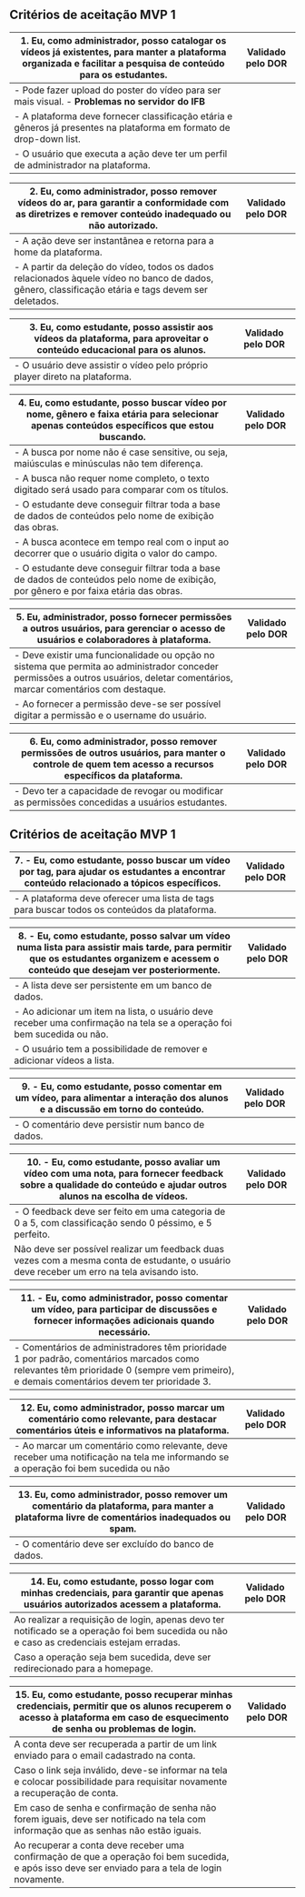 ## Critérios de aceitação MVP 1

|1. Eu, como administrador, posso catalogar os vídeos já existentes, para manter a plataforma organizada e facilitar a pesquisa de conteúdo para os estudantes.| Validado pelo DOR 
|------------|------|
|- Pode fazer upload do poster do vídeo para ser mais visual. - **Problemas no servidor do IFB**| 
|- A plataforma deve fornecer classificação etária e gêneros já presentes na plataforma em formato de drop-down list.| 
|- O usuário que executa a ação deve ter um perfil de administrador na plataforma.

|2. Eu, como administrador, posso remover vídeos do ar, para garantir a conformidade com as diretrizes e remover conteúdo inadequado ou não autorizado.| Validado pelo DOR|
|------------|------|
|- A ação deve ser instantânea e retorna para a home da plataforma.|
|- A partir da deleção do vídeo, todos os dados relacionados àquele vídeo no banco de dados, gênero, classificação etária e tags devem ser deletados.|

|3. Eu, como estudante, posso assistir aos vídeos da plataforma, para aproveitar o conteúdo educacional para os alunos.|Validado pelo DOR|
|------------|------|
|- O usuário deve assistir o vídeo pelo próprio player direto na plataforma.|

|4. Eu, como estudante, posso buscar vídeo por nome, gênero e faixa etária para selecionar apenas conteúdos específicos que estou buscando.|Validado pelo DOR|
|------------|------|
|- A busca por nome não é case sensitive, ou seja, maiúsculas e minúsculas não tem diferença.|
|- A busca não requer nome completo, o texto digitado será usado para comparar com os títulos.|
|- O estudante deve conseguir filtrar toda a base de dados de conteúdos pelo nome de exibição das obras. |
|- A busca acontece em tempo real com o input ao decorrer que o usuário digita o valor do campo. |
|- O estudante deve conseguir filtrar toda a base de dados de conteúdos pelo nome de exibição, por gênero e por faixa etária das obras. |

|5. Eu, administrador, posso fornecer permissões a outros usuários, para gerenciar o acesso de usuários e colaboradores à plataforma.|Validado pelo DOR|
|------------|------|
|- Deve existir uma funcionalidade ou opção no sistema que permita ao administrador conceder permissões a outros usuários, deletar comentários, marcar comentários com destaque.|
|- Ao fornecer a permissão deve-se ser possível digitar a permissão e o username do usuário.|

|6. Eu, como administrador, posso remover permissões de outros usuários, para manter o controle de quem tem acesso a recursos específicos da plataforma.|Validado pelo DOR|
|------------|------|
|- Devo ter a capacidade de revogar ou modificar as permissões concedidas a usuários estudantes.|

## Critérios de aceitação MVP 1 

|7. - Eu, como estudante, posso buscar um vídeo por tag, para ajudar os estudantes a encontrar conteúdo relacionado a tópicos específicos. |Validado pelo DOR|
|------------|------|
|- A plataforma deve oferecer uma lista de tags para buscar todos os conteúdos da plataforma.|

|8. - Eu, como estudante, posso salvar um vídeo numa lista para assistir mais tarde, para permitir que os estudantes organizem e acessem o conteúdo que desejam ver posteriormente. |Validado pelo DOR|
|------------|------|
|- A lista deve ser persistente em um banco de dados.|
|- Ao adicionar um item na lista, o usuário deve receber uma confirmação na tela se a operação foi bem sucedida ou não. |
| - O usuário tem a possibilidade de remover e adicionar vídeos a lista. |

|9. - Eu, como estudante, posso comentar em um vídeo, para alimentar a interação dos alunos e a discussão em torno do conteúdo. |Validado pelo DOR|
|------------|------|
|- O comentário deve persistir num banco de dados. |

|10. - Eu, como estudante, posso avaliar um vídeo com uma nota, para fornecer feedback sobre a qualidade do conteúdo e ajudar outros alunos na escolha de vídeos. |Validado pelo DOR|
|------------|------|
|- O feedback deve ser feito em uma categoria de 0 a 5, com classificação sendo 0 péssimo, e 5 perfeito. |
| Não deve ser possível realizar um feedback duas vezes com a mesma conta de estudante, o usuário deve receber um erro na tela avisando isto. |

|11. - Eu, como administrador, posso comentar um vídeo, para participar de discussões e fornecer informações adicionais quando necessário. |Validado pelo DOR|
|------------|------|
|- Comentários de administradores têm prioridade 1 por padrão, comentários marcados como relevantes têm prioridade 0 (sempre vem primeiro), e demais comentários devem ter prioridade 3. |

| 12. Eu, como administrador, posso marcar um comentário como relevante, para destacar comentários úteis e informativos na plataforma. | Validado pelo DOR|
|------------|------|
| - Ao marcar um comentário como relevante, deve receber uma notificação na tela me informando se a operação foi bem sucedida ou não |

| 13. Eu, como administrador, posso remover um comentário da plataforma, para manter a plataforma livre de comentários inadequados ou spam.| Validado pelo DOR|
|------------|------|
| - O comentário deve ser excluído do banco de dados. |

|14. Eu, como estudante, posso logar com minhas credenciais, para garantir que apenas usuários autorizados acessem a plataforma. | Validado pelo DOR|
|------------|------|
|Ao realizar a requisição de login, apenas devo ter notificado se a operação foi bem sucedida ou não e caso as credenciais estejam erradas.|
| Caso a operação seja bem sucedida, deve ser redirecionado para a homepage. |

| 15.  Eu, como estudante, posso recuperar minhas credenciais, permitir que os alunos recuperem o acesso à plataforma em caso de esquecimento de senha ou problemas de login. | Validado pelo DOR|
|------------|------|
| A conta deve ser recuperada a partir de um link enviado para o email cadastrado na conta. |
| Caso o link seja inválido, deve-se informar na tela e colocar possibilidade para requisitar novamente a recuperação de conta.|
| Em caso de senha e confirmação de senha não forem iguais, deve ser notificado na tela com informação que as senhas não estão iguais. |
| Ao recuperar a conta deve receber uma confirmação de que a operação foi bem sucedida, e após isso deve ser enviado para a tela de login novamente. |




















